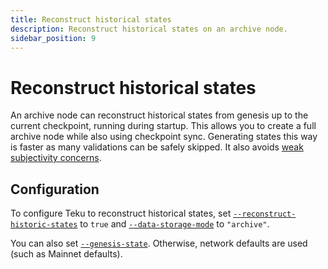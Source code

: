 ```yaml
---
title: Reconstruct historical states
description: Reconstruct historical states on an archive node.
sidebar_position: 9
---
```


# Reconstruct historical states

An archive node can reconstruct historical states from genesis up to the current
checkpoint, running during startup.
This allows you to create a full archive node while also using checkpoint sync.
Generating states this way is faster as many validations can be safely skipped.
It also avoids [weak subjectivity concerns](../concepts/weak-subjectivity.md).

## Configuration

To configure Teku to reconstruct historical states, set
[`--reconstruct-historic-states`](../reference/cli/index.md#reconstruct-historic-states)
to `true` and
[`--data-storage-mode`](../reference/cli/index.md#data-storage-mode) to
`"archive"`.

You can also set [`--genesis-state`](../reference/cli/index.md#genesis-state).
Otherwise, network defaults are used (such as Mainnet defaults).
